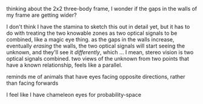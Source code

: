 thinking about the 2x2 three-body frame, I wonder if the gaps in the walls of my frame are getting wider?

I don't think I have the stamina to sketch this out in detail yet, but it has to do with treating the two knowable zones as two optical signals to be combined, like a magic eye thing. as the gaps in the walls increase, eventually *erasing* the walls, the two optical signals will start seeing the unknown, and they'll see it *differently*, which ... I mean, stereo vision is two optical signals combined. two views of the unknown from two points that have a known relationship, feels like a parallel.

reminds me of animals that have eyes facing opposite directions, rather than facing forwards

I feel like I have chameleon eyes for probability-space
